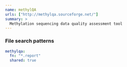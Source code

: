 ```yaml
---
name: methylQA
urls: ["http://methylqa.sourceforge.net/"]
summary: >
  Methylation sequencing data quality assessment tool
---
```


<!--
~~~~~ DO NOT EDIT ~~~~~
This file is autogenerated from the MultiQC module python docstring.
Do not edit the markdown, it will be overwritten.

File path for the source of this content: multiqc/modules/methylqa/methylqa.py
~~~~~~~~~~~~~~~~~~~~~~~
-->

### File search patterns

```yaml
methylqa:
  fn: "*.report"
  shared: true
```
